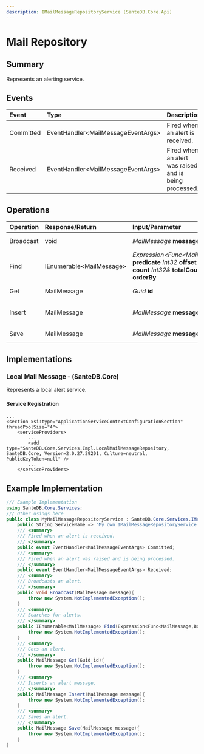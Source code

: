 ```yaml
---
description: IMailMessageRepositoryService (SanteDB.Core.Api)
---
```


# Mail Repository

## Summary

Represents an alerting service.

## Events

| Event | Type | Description |
| :--- | :--- | :--- |
| Committed | EventHandler&lt;MailMessageEventArgs&gt; | Fired when an alert is received. |
| Received | EventHandler&lt;MailMessageEventArgs&gt; | Fired when an alert was raised and is being processed. |

## Operations

| Operation | Response/Return | Input/Parameter | Description |
| :--- | :--- | :--- | :--- |
| Broadcast | void | _MailMessage_ **message** | Broadcasts an alert. |
| Find | IEnumerable&lt;MailMessage&gt; | _Expression&lt;Func&lt;MailMessage,Boolean&gt;&gt;_ **predicate** _Int32_ **offset** _Nullable&lt;Int32&gt;_ **count** _Int32&_ **totalCount** _ModelSort\`1\[\]_ **orderBy** | Searches for alerts. |
| Get | MailMessage | _Guid_ **id** | Gets an alert. |
| Insert | MailMessage | _MailMessage_ **message** | Inserts an alert message. |
| Save | MailMessage | _MailMessage_ **message** | Saves an alert. |

## Implementations

### Local Mail Message - \(SanteDB.Core\)

Represents a local alert service.

#### Service Registration

```markup
...
<section xsi:type="ApplicationServiceContextConfigurationSection" threadPoolSize="4">
    <serviceProviders>
        ...
        <add type="SanteDB.Core.Services.Impl.LocalMailMessageRepository, SanteDB.Core, Version=2.0.27.29201, Culture=neutral, PublicKeyToken=null" />
        ...
    </serviceProviders>
```

## Example Implementation

```csharp
/// Example Implementation
using SanteDB.Core.Services;
/// Other usings here
public class MyMailMessageRepositoryService : SanteDB.Core.Services.IMailMessageRepositoryService { 
    public String ServiceName => "My own IMailMessageRepositoryService service";
    /// <summary>
    /// Fired when an alert is received.
    /// </summary>
    public event EventHandler<MailMessageEventArgs> Committed;
    /// <summary>
    /// Fired when an alert was raised and is being processed.
    /// </summary>
    public event EventHandler<MailMessageEventArgs> Received;
    /// <summary>
    /// Broadcasts an alert.
    /// </summary>
    public void Broadcast(MailMessage message){
        throw new System.NotImplementedException();
    }
    /// <summary>
    /// Searches for alerts.
    /// </summary>
    public IEnumerable<MailMessage> Find(Expression<Func<MailMessage,Boolean>> predicate,Int32 offset,Nullable<Int32> count,Int32& totalCount,ModelSort`1[] orderBy){
        throw new System.NotImplementedException();
    }
    /// <summary>
    /// Gets an alert.
    /// </summary>
    public MailMessage Get(Guid id){
        throw new System.NotImplementedException();
    }
    /// <summary>
    /// Inserts an alert message.
    /// </summary>
    public MailMessage Insert(MailMessage message){
        throw new System.NotImplementedException();
    }
    /// <summary>
    /// Saves an alert.
    /// </summary>
    public MailMessage Save(MailMessage message){
        throw new System.NotImplementedException();
    }
}
```

